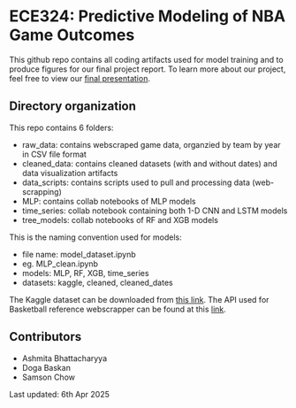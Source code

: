 # ECE324: Predictive Modeling of NBA Game Outcomes
This github repo contains all coding artifacts used for model training and to produce figures for our final project report. To learn more about our project, feel free to view our [final presentation](https://docs.google.com/presentation/d/1wbNToctD4GDqJdecT4lifqlGs3gQBpBkTQs6nnlTFOg/edit?usp=sharing). 

## Directory organization
This repo contains 6 folders:
- raw_data: contains webscraped game data, organzied by team by year in CSV file format
- cleaned_data: contains cleaned datasets (with and without dates) and data visualization artifacts
- data_scripts: contains scripts used to pull and processing data (web-scrapping)
- MLP: contains collab notebooks of MLP models
- time_series: collab notebook containing both 1-D CNN and LSTM models
- tree_models: collab notebooks of RF and XGB models

This is the naming convention used for models: 
- file name: model_dataset.ipynb
- eg. MLP_clean.ipynb
- models: MLP, RF, XGB, time_series
- datasets: kaggle, cleaned, cleaned_dates

The Kaggle dataset can be downloaded from [this link](https://www.kaggle.com/datasets/eoinamoore/historical-nba-data-and-player-box-scores?resource=download
).
The API used for Basketball reference webscrapper can be found at this [link](https://jaebradley.github.io/basketball_reference_web_scraper/api/#get-season-schedule).

## Contributors
- Ashmita Bhattacharyya
- Doga Baskan
- Samson Chow  


Last updated: 6th Apr 2025
